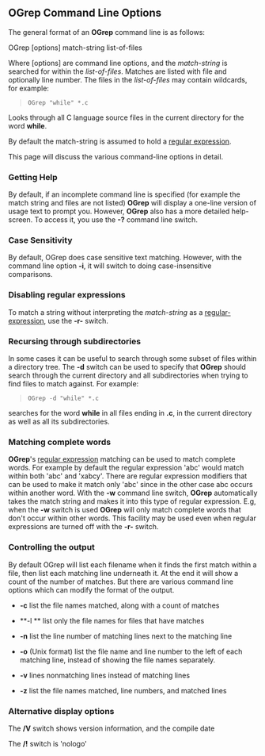 ## OGrep Command Line Options

>     
 The general format of an **OGrep** command line is as follows:
 
 OGrep \[options\] match-string list-of-files
 
 Where \[options\] are command line options, and the _match-string_ is searched for within the _list-of-files_.  Matches are listed with file and optionally line number.  The files in the _list-of-files_ may contain wildcards, for example:
 
>     OGrep "while" *.c
 
 Looks through all C language source files in the current directory for the word **while**.
 
 By default the match-string is assumed to hold a [regular expression](OGrep%20Regular%20Expressions.md).
 
 This page will discuss the various command-line options in detail.


### Getting Help

 By default, if an incomplete command line is specified (for example the match string and files are not listed) **OGrep** will display a one-line version of usage text to prompt you.  However, **OGrep** also has a more detailed help-screen.  To access it, you use the **-?**  command line switch.


### Case Sensitivity

 By default, OGrep does case sensitive text matching.  However, with the command line option **-i**, it will switch to doing case-insensitive comparisons.


### Disabling regular expressions

 To match a string without interpreting the _match-string_ as a [regular-expression](OGrep%20Regular%20Expressions.md), use the **-r-**  switch.


### Recursing through subdirectories

 In some cases it can be useful to search through some subset of files within a directory tree.  The **-d** switch can be used to specify that **OGrep** should search through the current directory and all subdirectories when trying to find files to match against.  For example:
 
>     OGrep -d "while" *.c
 
 searches for the word **while** in all files ending in **.c**, in the current directory as well as all its subdirectories.


### Matching complete words

 **OGrep**'s [regular expression](OGrep%20Regular%20Expressions.md) matching can be used to match complete words.  For example by default the regular expression 'abc'  would match within both 'abc' and 'xabcy'.  There are regular expression modifiers that can be used to make it match only 'abc' since in the other case abc occurs within another word.  With the **-w** command line switch, **OGrep** automatically takes the match string and makes it into this type of regular expression.  E.g, when the **-w** switch is used **OGrep** will only match complete words that don't occur within other words.  This facility may be used even when regular expressions are turned off with the **-r-** switch.


### Controlling the output

 By default OGrep will list each filename when it finds the first match within a file, then list each matching line underneath it.  At the end it will show a count of the number of matches.  But there are various command line options which can modify the format of the output.
 
* **-c**  list the file names matched, along with a count of matches
   
* **-l ** list only the file names for files that have matches
* **-n** list the line number of matching lines next to the matching line
* **-o** (Unix format) list the file name and line number to the left of each matching line, instead of showing the file names separately.
* **-v** lines nonmatching lines instead of matching lines
* **-z** list the file names matched, line numbers, and matched lines
   
### Alternative display options

 The **/V** switch shows version information, and the compile date

 The **/!** switch is 'nologo'